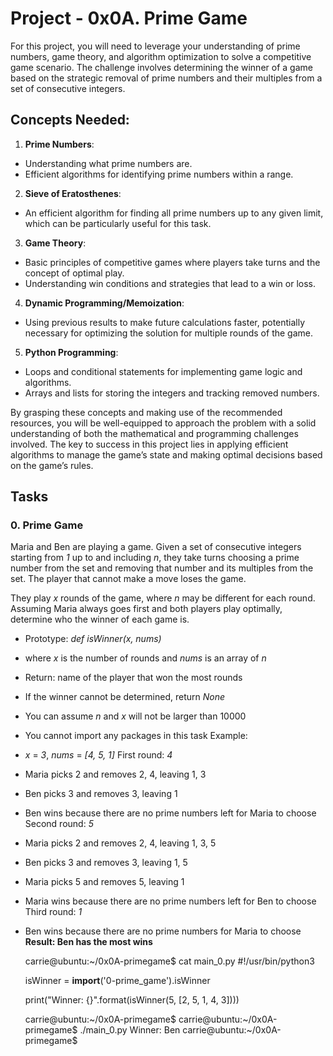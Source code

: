 # Project - 0x0A. Prime Game

For this project, you will need to leverage your understanding of prime numbers, game theory, and algorithm optimization to solve a competitive game scenario. The challenge involves determining the winner of a game based on the strategic removal of prime numbers and their multiples from a set of consecutive integers.

## Concepts Needed:
1. **Prime Numbers**:

 - Understanding what prime numbers are.
 - Efficient algorithms for identifying prime numbers within a range.
2. **Sieve of Eratosthenes**:

 - An efficient algorithm for finding all prime numbers up to any given limit, which can be particularly useful for this task.
3. **Game Theory**:

 - Basic principles of competitive games where players take turns and the concept of optimal play.
 - Understanding win conditions and strategies that lead to a win or loss.
4. **Dynamic Programming/Memoization**:

 - Using previous results to make future calculations faster, potentially necessary for optimizing the solution for multiple rounds of the game.
5. **Python Programming**:

 - Loops and conditional statements for implementing game logic and algorithms.
 - Arrays and lists for storing the integers and tracking removed numbers.

By grasping these concepts and making use of the recommended resources, you will be well-equipped to approach the problem with a solid understanding of both the mathematical and programming challenges involved. The key to success in this project lies in applying efficient algorithms to manage the game’s state and making optimal decisions based on the game’s rules.

## Tasks
### 0\. Prime Game

Maria and Ben are playing a game. Given a set of consecutive integers starting from *1* up to and including *n*, they take turns choosing a prime number from the set and removing that number and its multiples from the set. The player that cannot make a move loses the game.

They play *x* rounds of the game, where *n* may be different for each round. Assuming Maria always goes first and both players play optimally, determine who the winner of each game is.

 - Prototype: *def isWinner(x, nums)*
 - where *x* is the number of rounds and *nums* is an array of *n*
 - Return: name of the player that won the most rounds
 - If the winner cannot be determined, return *None*
 - You can assume *n* and *x* will not be larger than 10000
 - You cannot import any packages in this task
Example:

 - *x* = *3*, *nums* = *[4, 5, 1]*
First round: *4*

 - Maria picks 2 and removes 2, 4, leaving 1, 3
 - Ben picks 3 and removes 3, leaving 1
 - Ben wins because there are no prime numbers left for Maria to choose
Second round: *5*

 - Maria picks 2 and removes 2, 4, leaving 1, 3, 5
 - Ben picks 3 and removes 3, leaving 1, 5
 - Maria picks 5 and removes 5, leaving 1
 - Maria wins because there are no prime numbers left for Ben to choose
Third round: *1*

 - Ben wins because there are no prime numbers for Maria to choose
**Result: Ben has the most wins**

	carrie@ubuntu:~/0x0A-primegame$ cat main_0.py
	#!/usr/bin/python3

	isWinner = __import__('0-prime_game').isWinner


	print("Winner: {}".format(isWinner(5, [2, 5, 1, 4, 3])))

	carrie@ubuntu:~/0x0A-primegame$
	carrie@ubuntu:~/0x0A-primegame$ ./main_0.py
	Winner: Ben
	carrie@ubuntu:~/0x0A-primegame$
